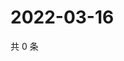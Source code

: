 # 2022-03-16

共 0 条

<!-- BEGIN WEIBO -->
<!-- 最后更新时间 Wed Mar 16 2022 20:26:09 GMT+0800 (China Standard Time) -->

<!-- END WEIBO -->
